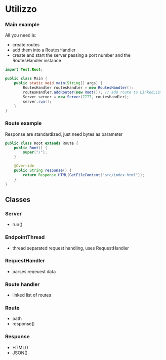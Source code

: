# Utilizzo

### Main example

All you need is:

- create routes
- add them into a RoutesHandler
- create and start the server passing a port number and the RoutesHandler instance

```java
import Test.Root;

public class Main {
	public static void main(String[] args) {
		RoutesHandler routesHandler = new RoutesHandler();
		routesHandler.addRouter(new Root()); // add route to LinkedList
		Server server = new Server(7777, routesHandler);
		server.run();
	}
}
```

### Route example

Response are standardized, just need bytes as parameter

```java
public class Root extends Route {
	public Root() {
		super("/");
	}

	@Override
	public String response() {
		return Response.HTML(GetFileContent("src/index.html"));
	}
}
```

## Classes

### Server

- run()

### EndpointThread

- thread separated request handling, uses RequestHandler

### RequestHandler

- parses reqeuest data

### Route handler

- linked list of routes

### Route

- path
- response()

### Response

- HTML()
- JSON()
